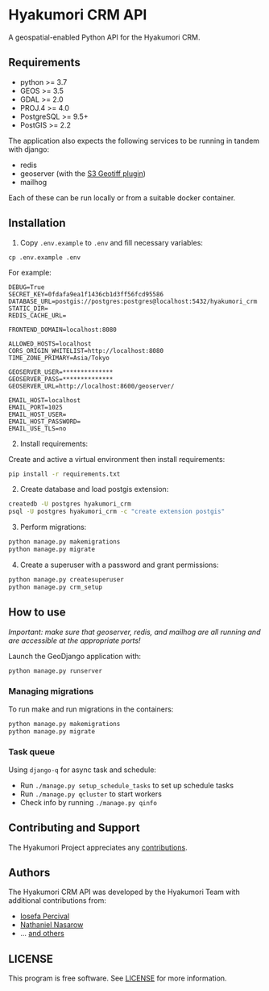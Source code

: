 # Hyakumori CRM API

A geospatial-enabled Python API for the Hyakumori CRM.

## Requirements

- python >= 3.7
- GEOS >= 3.5
- GDAL >= 2.0
- PROJ.4 >= 4.0
- PostgreSQL >= 9.5+
- PostGIS >= 2.2

The application also expects the following services to be running in tandem with django:

* redis
* geoserver (with the [S3 Geotiff plugin](https://docs.geoserver.org/latest/en/user/community/s3-geotiff/index.html))
* mailhog

Each of these can be run locally or from a suitable docker container. 

## Installation

1. Copy `.env.example` to `.env` and fill necessary variables:

```
cp .env.example .env
```

For example:

```
DEBUG=True
SECRET_KEY=0fdafa9ea1f1436cb1d3ff56fcd95586
DATABASE_URL=postgis://postgres:postgres@localhost:5432/hyakumori_crm
STATIC_DIR=
REDIS_CACHE_URL=

FRONTEND_DOMAIN=localhost:8080

ALLOWED_HOSTS=localhost
CORS_ORIGIN_WHITELIST=http://localhost:8080
TIME_ZONE_PRIMARY=Asia/Tokyo

GEOSERVER_USER=**************
GEOSERVER_PASS=**************
GEOSERVER_URL=http://localhost:8600/geoserver/

EMAIL_HOST=localhost
EMAIL_PORT=1025
EMAIL_HOST_USER=
EMAIL_HOST_PASSWORD=
EMAIL_USE_TLS=no
```

2. Install requirements:

Create and active a virtual environment then install requirements: 

```bash
pip install -r requirements.txt
```

2. Create database and load postgis extension:

```bash
createdb -U postgres hyakumori_crm
psql -U postgres hyakumori_crm -c "create extension postgis"
```
 
3. Perform migrations:

```bash
python manage.py makemigrations
python manage.py migrate
```

4. Create a superuser with a password and grant permissions:
  
```bash
python manage.py createsuperuser
python manage.py crm_setup
```

## How to use

*Important: make sure that geoserver, redis, and mailhog are all running and are accessible at the appropriate ports!*

Launch the GeoDjango application with:

```bash
python manage.py runserver
```

### Managing migrations

To run make and run migrations in the containers:

```bash
python manage.py makemigrations
python manage.py migrate
```

### Task queue
Using `django-q` for async task and schedule:
- Run `./manage.py setup_schedule_tasks` to set up schedule tasks
- Run `./manage.py qcluster` to start workers
- Check info by running `./manage.py qinfo`

## Contributing and Support

The Hyakumori Project appreciates any [contributions](https://github.com/hyakumori/.github/blob/main/CONTRIBUTING.md).

## Authors

The Hyakumori CRM API was developed by the Hyakumori Team with additional contributions from:

- [Iosefa Percival](https://github.com/iosefa)
- [Nathaniel Nasarow](https://github.com/Torgian)
- ... [and others](https://github.com/hyakumori/crm-server/graphs/contributors)

## LICENSE

This program is free software. See [LICENSE](LICENSE) for more information.
